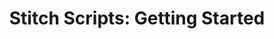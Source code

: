 ---
title: "Stitch Scripts: Getting Started"
permalink: /stitch-scripts/tutorials/getting-started
layout: scripts

content-type: "tutorial"

introduction: |
  content will go here, eventually

sections:
  - title: "whee"
    anchor: ""
    content: |
---